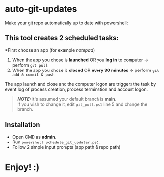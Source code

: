 # auto-git-updates
Make your git repo automatically up to date with powershell:
## This tool creates 2 scheduled tasks:
*First choose an app (for example *notepad*)
1. When the app you chose is **launched** OR you **log in** to computer -> perform `git pull`
2. When the app you chose is **closed** OR **every 30 minutes** -> perform `git add & commit & push`

The app launch and close and the computer logon are triggers the task by event log of process creation, process termination and account logon.  

> **_NOTE:_**  It's assumed your default branch is **main**.  
> If you wish to change it, edit `git_pull.ps1` line 5 and change the branch.  
  
## Installation  
* Open CMD as **admin**.  
* Run `powershell schedule_git_updater.ps1`.  
* Follow 2 simple input prompts (app path & repo path)  

# Enjoy! :)
